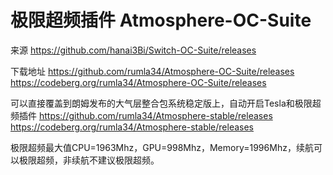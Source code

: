 # 极限超频插件 Atmosphere-OC-Suite

来源
https://github.com/hanai3Bi/Switch-OC-Suite/releases

下载地址
https://github.com/rumla34/Atmosphere-OC-Suite/releases
https://codeberg.org/rumla34/Atmosphere-OC-Suite/releases

可以直接覆盖到朗姆发布的大气层整合包系统稳定版上，自动开启Tesla和极限超频插件
https://github.com/rumla34/Atmosphere-stable/releases
https://codeberg.org/rumla34/Atmosphere-stable/releases

极限超频最大值CPU=1963Mhz，GPU=998Mhz，Memory=1996Mhz，续航可以极限超频，非续航不建议极限超频。
